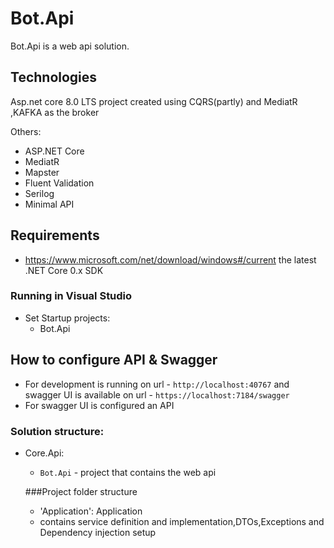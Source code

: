 # Bot.Api

Bot.Api is a web api solution.

## Technologies
Asp.net core 8.0 LTS project created using CQRS(partly) and MediatR ,KAFKA as the broker

Others:

- ASP.NET Core
- MediatR
- Mapster
- Fluent Validation
- Serilog
- Minimal API

## Requirements

- https://www.microsoft.com/net/download/windows#/current the latest .NET Core 0.x SDK

### Running in Visual Studio

- Set Startup projects:
  - Bot.Api

## How to configure API & Swagger

- For development is running on url - `http://localhost:40767` and swagger UI is available on url - `https://localhost:7184/swagger`
- For swagger UI is configured an API


### Solution structure:

- Core.Api:

  - `Bot.Api` - project that contains the web api

  ###Project folder structure
  
   - 'Application': Application
   - contains service definition and implementation,DTOs,Exceptions and  Dependency injection setup

